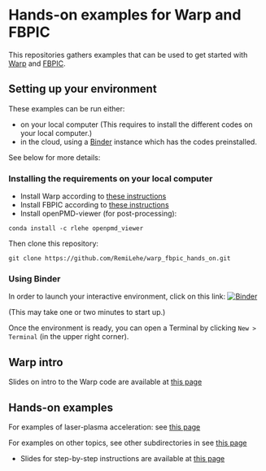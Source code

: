 # Hands-on examples for Warp and FBPIC

This repositories gathers examples that can be used to get started
with [Warp](https://bitbucket.org/berkeleylab/warp/src) and
[FBPIC](https://github.com/fbpic/fbpic).

## Setting up your environment

These examples can be run either:
- on your local computer (This requires to install the different codes on your local computer.)
- in the cloud, using a [Binder](https://mybinder.org/) instance which has the codes preinstalled.

See below for more details:

### Installing the requirements on your local computer

- Install Warp according to [these instructions](https://bitbucket.org/berkeleylab/warp/src/master/doc/)
- Install FBPIC according to [these instructions](https://fbpic.github.io/install/install_local.html)
- Install openPMD-viewer (for post-processing):
```
conda install -c rlehe openpmd_viewer
```

Then clone this repository:
```
git clone https://github.com/RemiLehe/warp_fbpic_hands_on.git
```

### Using Binder

In order to launch your interactive environment, click on this link: [![Binder](https://mybinder.org/badge.svg)](https://mybinder.org/v2/gh/RemiLehe/warp_fbpic_hands_on/protected)

(This may take one or two minutes to start up.)

Once the environment is ready, you can open a Terminal by clicking `New > Terminal`
(in the upper right corner).

## Warp intro

Slides on intro to the Warp code are available at [this page](https://github.com/RemiLehe/warp_fbpic_hands_on/tree/master/slides/BLAST_workshop_Warp_intro.pdf)

## Hands-on examples

For examples of laser-plasma acceleration: see [this page](https://github.com/RemiLehe/warp_fbpic_hands_on/tree/master/examples/plasma_acceleration) 

For examples on other topics, see other subdirectories in  see [this page](https://github.com/RemiLehe/warp_fbpic_hands_on/tree/master/examples)

- Slides for step-by-step instructions are available at [this page](https://github.com/RemiLehe/warp_fbpic_hands_on/tree/master/slides/BLAST_workshop_Warp_examples.pdf)